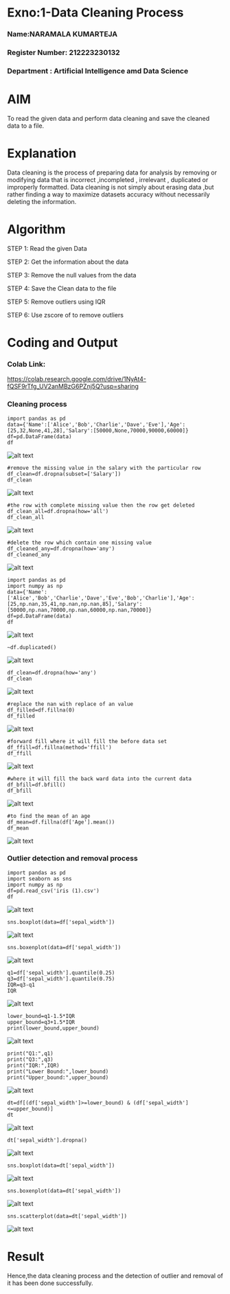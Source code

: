# Exno:1-Data Cleaning Process
### Name:NARAMALA KUMARTEJA
### Register Number: 212223230132
### Department : Artificial Intelligence amd Data Science
# AIM
To read the given data and perform data cleaning and save the cleaned data to a file.

# Explanation
Data cleaning is the process of preparing data for analysis by removing or modifying data that is incorrect ,incompleted , irrelevant , duplicated or improperly formatted. Data cleaning is not simply about erasing data ,but rather finding a way to maximize datasets accuracy without necessarily deleting the information.

# Algorithm
STEP 1: Read the given Data

STEP 2: Get the information about the data

STEP 3: Remove the null values from the data

STEP 4: Save the Clean data to the file

STEP 5: Remove outliers using IQR

STEP 6: Use zscore of to remove outliers

# Coding and Output
### Colab Link:
https://colab.research.google.com/drive/1NyAt4-fQSF9rTfg_UV2anMBzG6PZnj5Q?usp=sharing
### Cleaning process
```
import pandas as pd
data={'Name':['Alice','Bob','Charlie','Dave','Eve'],'Age':[25,32,None,41,28],'Salary':[50000,None,70000,90000,60000]}
df=pd.DataFrame(data)
df
```
![alt text](ds.png)
```
#remove the missing value in the salary with the particular row
df_clean=df.dropna(subset=['Salary'])
df_clean
```
![alt text](ds1.png)
```
#the row with complete missing value then the row get deleted
df_clean_all=df.dropna(how='all')
df_clean_all
```
![alt text](ds2.png)
```
#delete the row which contain one missing value
df_cleaned_any=df.dropna(how='any')
df_cleaned_any
```
![alt text](ds3.png)
```
import pandas as pd
import numpy as np
data={'Name':['Alice','Bob','Charlie','Dave','Eve','Bob','Charlie'],'Age':[25,np.nan,35,41,np.nan,np.nan,85],'Salary':[50000,np.nan,70000,np.nan,60000,np.nan,70000]}
df=pd.DataFrame(data)
df
```
![alt text](ds4.png)
```
~df.duplicated()
```
![alt text](ds5.png)
```
df_clean=df.dropna(how='any')
df_clean
```
![alt text](ds6.png)
```
#replace the nan with replace of an value
df_filled=df.fillna(0)
df_filled
```
![alt text](ds7.png)
```
#forward fill where it will fill the before data set
df_ffill=df.fillna(method='ffill')
df_ffill
```
![alt text](ds8.png)
```
#where it will fill the back ward data into the current data
df_bfill=df.bfill()
df_bfill
```
![alt text](ds9.png)
```
#to find the mean of an age
df_mean=df.fillna(df['Age'].mean())
df_mean
```
![alt text](ds10.png)

### Outlier detection and removal process
```
import pandas as pd
import seaborn as sns
import numpy as np
df=pd.read_csv('iris (1).csv')
df
```
![alt text](ds11.png)
```
sns.boxplot(data=df['sepal_width'])
```
![alt text](ds12.png)
```
sns.boxenplot(data=df['sepal_width'])
```
![alt text](ds13.png)
```
q1=df['sepal_width'].quantile(0.25)
q3=df['sepal_width'].quantile(0.75)
IQR=q3-q1
IQR
```
![alt text](ds14.png)
```
lower_bound=q1-1.5*IQR
upper_bound=q3+1.5*IQR
print(lower_bound,upper_bound)
```
![alt text](ds15.png)
```
print("Q1:",q1)
print("Q3:",q3)
print("IQR:",IQR)
print("Lower Bound:",lower_bound)
print("Upper_bound:",upper_bound)
```
![alt text](ds16.png)
```
dt=df[(df['sepal_width']>=lower_bound) & (df['sepal_width']<=upper_bound)]
dt
```
![alt text](ds17.png)
```
dt['sepal_width'].dropna()
```
![alt text](ds18.png)
```
sns.boxplot(data=dt['sepal_width'])
```
![alt text](ds19.png)
```
sns.boxenplot(data=dt['sepal_width'])
```
![alt text](ds20.png)
```
sns.scatterplot(data=dt['sepal_width'])
```
![alt text](ds21.png)


# Result
Hence,the data cleaning process and the detection of outlier and removal of it has been done successfully.
